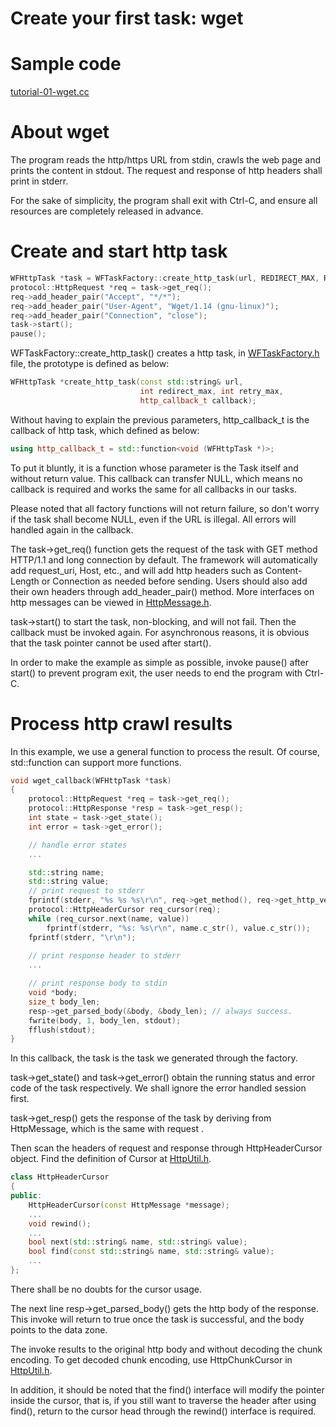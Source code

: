 # Create your first task: wget

# Sample code

[tutorial-01-wget.cc](../../tutorial/tutorial-01-wget.cc)

# About wget

The program reads the http/https URL from stdin, crawls the web page and prints the content in stdout. The request and response of http headers shall print in stderr.

For the sake of simplicity, the program shall exit with Ctrl-C, and ensure all resources are completely released in advance.

# Create and start http task

~~~cpp
WFHttpTask *task = WFTaskFactory::create_http_task(url, REDIRECT_MAX, RETRY_MAX, wget_callback);
protocol::HttpRequest *req = task->get_req();
req->add_header_pair("Accept", "*/*");
req->add_header_pair("User-Agent", "Wget/1.14 (gnu-linux)");
req->add_header_pair("Connection", "close");
task->start();
pause();
~~~

WFTaskFactory::create_http_task() creates a http task, in [WFTaskFactory.h](../../src/factory/WFTaskFactory.h) file, the prototype is defined as below:

~~~cpp
WFHttpTask *create_http_task(const std::string& url,
                             int redirect_max, int retry_max,
                             http_callback_t callback);
~~~

Without having to explain the previous parameters, http_callback_t is the callback of http task, which defined as below:

~~~cpp
using http_callback_t = std::function<void (WFHttpTask *)>;
~~~

To put it bluntly, it is a function whose parameter is the Task itself and without return value. This callback can transfer NULL, which means no callback is required and works the same for all callbacks in our tasks.

Please noted that all factory functions will not return failure, so don't worry if the task shall become NULL, even if the URL is illegal. All errors will handled again in the callback.

The task->get_req() function gets the request of the task with GET method HTTP/1.1 and long connection by default. The framework will automatically add request_uri, Host, etc., and will add http headers such as Content-Length or Connection as needed before sending. Users should also add their own headers through add_header_pair() method. More interfaces on http messages can be viewed in [HttpMessage.h](../../src/protocol/HttpMessage.h).

task->start() to start the task, non-blocking, and will not fail. Then the callback must be invoked again. For asynchronous reasons, it is obvious that the task pointer cannot be used after start().

In order to make the example as simple as possible, invoke pause() after start() to prevent program exit, the user needs to end the program with Ctrl-C.

# Process http crawl results

In this example, we use a general function to process the result. Of course, std::function can support more functions.

~~~cpp
void wget_callback(WFHttpTask *task)
{
    protocol::HttpRequest *req = task->get_req();
    protocol::HttpResponse *resp = task->get_resp();
    int state = task->get_state();
    int error = task->get_error();

    // handle error states
    ...

    std::string name;
    std::string value;
    // print request to stderr
    fprintf(stderr, "%s %s %s\r\n", req->get_method(), req->get_http_version(), req->get_request_uri());
    protocol::HttpHeaderCursor req_cursor(req);
    while (req_cursor.next(name, value))
        fprintf(stderr, "%s: %s\r\n", name.c_str(), value.c_str());
    fprintf(stderr, "\r\n");
    
    // print response header to stderr
    ...

    // print response body to stdin
    void *body;
    size_t body_len;
    resp->get_parsed_body(&body, &body_len); // always success.
    fwrite(body, 1, body_len, stdout);
    fflush(stdout);
}
~~~

In this callback, the task is the task we generated through the factory. 

task->get_state() and task->get_error() obtain the running status and error code of the task respectively. We shall ignore the error handled session first.

task->get_resp() gets the response of the task by deriving from HttpMessage, which is the same with request .

Then scan the headers of request and response through HttpHeaderCursor object. Find the definition of Cursor at [HttpUtil.h](../../src/protocol/HttpUtil.h).

~~~cpp
class HttpHeaderCursor
{
public:
    HttpHeaderCursor(const HttpMessage *message);
    ...
    void rewind();
    ...
    bool next(std::string& name, std::string& value);
    bool find(const std::string& name, std::string& value);
    ...
};
~~~

There shall be no doubts for the cursor usage.

The next line resp->get_parsed_body() gets the http body of the response. This invoke will return to true once the task is successful, and the body points to the data zone.

The invoke results to the original http body and without decoding the chunk encoding. To get decoded chunk encoding, use HttpChunkCursor in [HttpUtil.h](../../src/protocol/HttpUtil.h).

In addition, it should be noted that the find() interface will modify the pointer inside the cursor, that is, if you still want to traverse the header after using find(), return to the cursor head through the rewind() interface is required.
